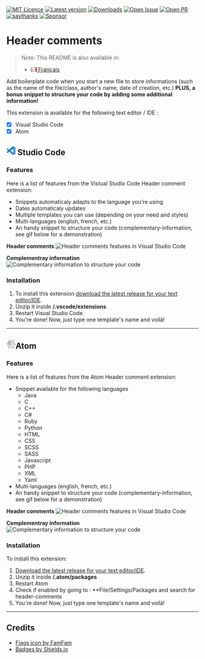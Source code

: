 [![MIT Licence](https://img.shields.io/github/license/ttiki/header-comment)](https://github.com/Ttiki/header-comment/blob/master/LICENSE.md)
[![Latest version](https://img.shields.io/github/v/tag/Ttiki/header-comment)](https://github.com/Ttiki/header-comment/releases)
[![Downloads](https://img.shields.io/github/downloads/Ttiki/header-comment/total)](https://github.com/Ttiki/header-comment/releases)
[![Open Issue](https://img.shields.io/github/issues-raw/Ttiki/header-comment)](https://github.com/Ttiki/header-comment/issues)
[![Open PR](https://img.shields.io/github/issues-pr-raw/Ttiki/header-comment)](https://github.com/Ttiki/header-comment/pulls)
[![saythanks](https://img.shields.io/badge/Say%20Thanks-!-1EAEDB.svg)](https://saythanks.io/to/Ttiki)
[![Sponsor](https://img.shields.io/static/v1?label=Sponsor&message=%E2%9D%A4&logo=GitHub&link=Ttiki)][SPONSOR]
# Header comments

>Note: This README is also available in:
>- [![French](Res/media/icons/fr.gif) Français][README_FR]

Add boilerplate code when you start a new file to store informations (such as the name of the file/class, author's name, date of creation, etc.)
**PLUS, a bonus snippet to structure your code by adding some additional information!**

This extension is available for the following text editor / IDE :
- [x] Visual Studio Code
- [x] Atom

## <img src="https://raw.githubusercontent.com/devicons/devicon/master/icons/vscode/vscode-original.svg" width="24px" /> Studio Code

### Features
Here is a list of features from the Vistual Studio Code Header comment extension:
- Snippets automaticaly adapts to the language you're using
- Dates automaticaly updates
- Multiple templates you can use (depending on your need and styles)
- Multi-languages (english, french, etc.)
- An handy snippet to structure your code (complementary-information, see gif below for a demonstration)

**Header comments**
![Header comments features in Visual Studio Code][FEATURE_VSCODE]


**Complementray information**
![Complementary information to structure your code][FEATURE_VSCODE_BONUS]


### Installation

1. To install this extension [download the latest release for your text editor/IDE][RELEASES].
1. Unzip it inside **<user>/.vscode/extensions**
2. Restart Visual Studio Code
3. You're done! Now, just type one template's name and voilà!


---
## <img src="https://raw.githubusercontent.com/devicons/devicon/master/icons/atom/atom-original.svg" width="24px" />Atom

### Features
Here is a list of features from the Atom Header comment extension:

- Snippet available for the following languages
  - Java
  - C
  - C++
  - C#
  - Ruby
  - Python
  - HTML
  - CSS
  - SCSS
  - SASS
  - Javascript
  - PHP
  - XML
  - Yaml
- Multi-languages (english, french, etc.)
- An handy snippet to structure your code (complementary-information, see gif below for a demonstration)


**Header comments**
![Header comments features in Visual Studio Code][FEATURE_ATOM]


**Complementray information**
![Complementary information to structure your code][FEATURE_ATOM_BONUS]


### Installation

To install this extension:
1. [Download the latest release for your text editor/IDE][RELEASES].
2. Unzip it inside **<user>/.atom/packages**
3. Restart Atom
4. Check if enabled by going to : **File/Settings/Packages and search for header-comments
5. You're done! Now, just type one template's name and voilà!


---

## Credits
- [Flags icon by FamFam](http://www.famfamfam.com)
- [Badges by Shields.io](https://shields.io/)



<!--Linnks variables-->
[README_FR]: Res/READMEs/README_fr.md
[FEATURE_VSCODE]: Res/media/gif/feature_vscode.gif
[FEATURE_VSCODE_BONUS]: Res/media/gif/features_ci_vscode.gif
[FEATURE_ATOM]: Res/media/gif/feature_atom.gif
[FEATURE_ATOM_BONUS]: Res/media/gif/features_ci_atom.gif
[RELEASES]: https://github.com/Ttiki/header-comments/releases
[SPONSOR]: https://github.com/sponsors/Ttiki
